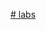 [# labs](https://docs.google.com/document/d/1g2dhnrTiI4RO6x4sJ0bIqBGeB3BYWAQnbb0cXCzgswg/edit?tab=t.0)
